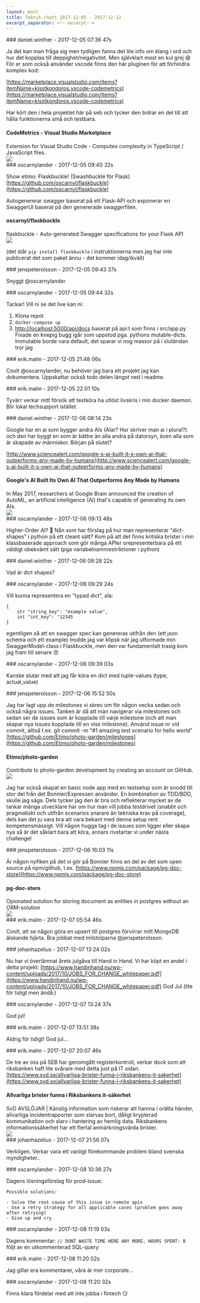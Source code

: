 ```yaml
---
layout: post
title: Teknik-chatt 2017-12-05 - 2017-12-12
excerpt_separator: <!--excerpt-->
---
```

<section class="message" markdown="1">
### daniel.winther - 2017-12-05 07:36 47s

Ja det kan man fråga sig men tydligen fanns det lite info om klang i ord och hur det kopplas till deppighet/negativitet. Men självklart mest en kul grej 😄
För er som också använder vscode finns den här pluginen för att förhindra komplex kod:

[https://marketplace.visualstudio.com/items?itemName=kisstkondoros.vscode-codemetrics](https://marketplace.visualstudio.com/items?itemName=kisstkondoros.vscode-codemetrics)

Har kört den i hela projektet här på seb och tycker den bidrar en del till att hålla funktionerna små och testbara. 

<div class="attachment"><h4>CodeMetrics - Visual Studio Marketplace</h4><div class="text">Extension for Visual Studio Code - Computes complexity in TypeScript / JavaScript files.</div>
<a href="https://marketplace.visualstudio.com/items?itemName=kisstkondoros.vscode-codemetrics"><div class="linkdiv"><img src="/assets/blogAssets/CodeMetrics - Visual Studio Marketplace" fallback="CodeMetrics - Visual Studio Marketplace"/></div></a></div>
    
</section>
<section class="message" markdown="1">
### oscarnylander - 2017-12-05 09:40 32s

Show etimo: Flaskbuckle! (Swashbuckle för Flask) [https://github.com/oscarnyl/flaskbuckle](https://github.com/oscarnyl/flaskbuckle)

Autogenererar swagger baserat på ett Flask-API och exponerar en SwaggerUI baserat på den genererade swaggerfilen.

<div class="attachment"><h4>oscarnyl/flaskbuckle</h4><div class="text">flaskbuckle - Auto-generated Swagger specifications for your Flask API</div>
<a href="https://github.com/oscarnyl/flaskbuckle"><div class="linkdiv"><img src="/assets/blogAssets/oscarnyl/flaskbuckle" fallback="oscarnyl/flaskbuckle"/></div></a></div>
    
(det står `pip install flaskbuckle` i instruktionerna men jag har inte publicerat det som paket ännu - det kommer idag/ikväll)
</section>
<section class="message" markdown="1">
### jenspeterolsson - 2017-12-05 09:43 37s

Snyggt @oscarnylander
</section>
<section class="message" markdown="1">
### oscarnylander - 2017-12-05 09:44 32s

Tackar! Vill ni se det live kan ni:
1. Klona repot
2. `docker-compose up`
3. [http://localhost:5000/api/docs](http://localhost:5000/api/docs)
baserat på api:t som finns i src/app.py
Fixade en knepig bugg igår som uppstod pga. pythons mutable-dicts. Immutable borde vara default, det sparar vi nog massor på i slutändan tror jag
</section>
<section class="message" markdown="1">
### erik.malm - 2017-12-05 21:48 06s

Coolt @oscarnylander, nu behöver jag bara ett projekt jag kan dokumentera. Uppskattar också todo delen längst ned i readme.
</section>
<section class="message" markdown="1">
### erik.malm - 2017-12-05 22:01 10s

Tyvärr verkar mitt försök att testköra ha utlöst livskris i min docker daemon. Blir lokal techsupport istället.
</section>
<section class="message" markdown="1">
### daniel.winther - 2017-12-06 08:14 23s

Google har en ai som bygger andra AIs (AIar? Hur skriver man ai i plural?) och den har byggt en som är bättre än alla andra på datorsyn, även alla som är skapade av människor. Början på slutet?

[http://www.sciencealert.com/google-s-ai-built-it-s-own-ai-that-outperforms-any-made-by-humans](http://www.sciencealert.com/google-s-ai-built-it-s-own-ai-that-outperforms-any-made-by-humans)

<div class="attachment"><h4>Google's AI Built Its Own AI That Outperforms Any Made by Humans</h4><div class="text">In May 2017, researchers at Google Brain announced the creation of AutoML, an artificial intelligence (AI) that's capable of generating its own AIs.</div>
<a href="http://www.sciencealert.com/google-s-ai-built-it-s-own-ai-that-outperforms-any-made-by-humans"><img src="http://www.sciencealert.com/images/articles/processed/GettyImages-474395892_1024.jpg" fallback="Google's AI Built Its Own AI That Outperforms Any Made by Humans"/></a></div>
    
</section>
<section class="message" markdown="1">
### oscarnylander - 2017-12-06 09:13 48s

Higher-Order AI? 🐴
Nån som har förslag på hur man representerar "dict-shapes" i python på ett cleant sätt? Kom på att det finns kritiska brister i min klassbaserade approach som gör många APIer orepresenterbara på ett väldigt obekvämt sätt (pga variabelnamnrestriktioner i python)
</section>
<section class="message" markdown="1">
### daniel.winther - 2017-12-06 09:28 22s

Vad är dict shapes?
</section>
<section class="message" markdown="1">
### oscarnylander - 2017-12-06 09:29 24s

Vill kunna representera en "typad dict", ala:
```
{
    str "string_key": "example value",
    int "int_key": "12345
}
```
egentligen så att en swagger spec kan genereras utifrån den (ett json schema och ett example)
trodde jag var klipsk när jag utformade min SwaggerModel-class i Flaskbuckle, men den var fundamentalt trasig kom jag fram till senare 😞
</section>
<section class="message" markdown="1">
### oscarnylander - 2017-12-06 09:39 03s

Kanske slutar med att jag får köra en dict med tuple-values (type, actual_value)
</section>
<section class="message" markdown="1">
### jenspeterolsson - 2017-12-06 15:52 50s

Jag har lagt upp de milestones vi skrev om för någon vecka sedan och också några issues. Tanken är då att man navigerar via milestones och sedan ser de issues som är kopplade till varje milestone (och att man skapar nya issues kopplade till en viss milestone). Använd issue nr vid commit, alltså t.ex. git commit -m "#1 amazing test scenario for hello world"
[https://github.com/Etimo/photo-garden/milestones](https://github.com/Etimo/photo-garden/milestones)

<div class="attachment"><h4>Etimo/photo-garden</h4><div class="text">Contribute to photo-garden development by creating an account on GitHub.</div>
<a href="https://github.com/Etimo/photo-garden/milestones"><div class="linkdiv"><img src="/assets/blogAssets/Etimo/photo-garden" fallback="Etimo/photo-garden"/></div></a></div>
    
Jag har också skapat en basic node app med en testsetup som är snodd till stor del från det Bonnier/Expressen använder. En kombination av TDD/BDD, skulle jag säga.  Dels tycker jag den är bra och reflekterar mycket av de tankar många utvecklare har om hur man vill jobba testdrivet (snabbt och pragmatiskt och utifrån scenarios snarare än tekniska krav på coverage), dels kan det ju vara bra att vara bekant med denna setup rent kompetensmässigt.
Vill någon hugga tag i de issues som ligger eller skapa nya så är det såklart bara att köra, annars rivstartar vi under nästa challenge!
</section>
<section class="message" markdown="1">
### jenspeterolsson - 2017-12-06 16:03 11s

Är någon nyfiken på det vi gör på Bonnier finns en del av det som open source på npm/github, t.ex. [https://www.npmjs.com/package/pg-doc-store](https://www.npmjs.com/package/pg-doc-store)

<div class="attachment"><h4>pg-doc-store</h4><div class="text">Opionated solution for storing document as entities in postgres without an ORM-solution</div>
<a href="https://www.npmjs.com/package/pg-doc-store"><div class="linkdiv"><img src="/assets/blogAssets/pg-doc-store" fallback="pg-doc-store"/></div></a></div>
    
</section>
<section class="message" markdown="1">
### erik.malm - 2017-12-07 05:54 46s

Coolt, att se någon göra en upsert till postgres förvirrar mitt MongoDB älskande hjärta. Bra jobbat med milstolparna @jenspeterolsson.
</section>
<section class="message" markdown="1">
### johanhazelius - 2017-12-07 13:24 02s

Nu har vi överlämnat årets julgåva till Hand in Hand. Vi har köpt en andel i detta projekt: [https://www.handinhand.nu/wp-content/uploads/2017/10/JOBS_FOR_CHANGE_whitepaper.pdf](https://www.handinhand.nu/wp-content/uploads/2017/10/JOBS_FOR_CHANGE_whitepaper.pdf)
God Jul (lite för tidigt men ändå:)

<!--excerpt-->
</section>
<section class="message" markdown="1">
### oscarnylander - 2017-12-07 13:24 37s

God jul!
</section>
<section class="message" markdown="1">
### erik.malm - 2017-12-07 13:51 38s

Aldrig för tidigt! God jul...
</section>
<section class="message" markdown="1">
### erik.malm - 2017-12-07 20:07 46s

De tre av oss på SEB har genomgått registerkontroll, verkar dock som att riksbanken haft lite svårare med detta just på IT sidan.
[https://www.svd.se/allvarliga-brister-funna-i-riksbankens-it-sakerhet](https://www.svd.se/allvarliga-brister-funna-i-riksbankens-it-sakerhet)

<div class="attachment"><h4>Allvarliga brister funna i Riksbankens it-säkerhet</h4><div class="text">SvD AVSLÖJAR | Känslig information som riskerar att hamna i orätta händer, allvarliga incidentrapporter som slarvas bort, dåligt krypterad kommunikation och slarv i hantering av hemlig data. Riksbankens informationssäkerhet har ett flertal anmärkningsvärda brister.</div>
<a href="https://www.svd.se/allvarliga-brister-funna-i-riksbankens-it-sakerhet"><div class="linkdiv"><img src="/assets/blogAssets/Allvarliga brister funna i Riksbankens it-säkerhet" fallback="Allvarliga brister funna i Riksbankens it-säkerhet"/></div></a></div>
    
</section>
<section class="message" markdown="1">
### johanhazelius - 2017-12-07 21:56 07s

Verkligen. Verkar vara ett vanligt förekommande problem bland svenska myndigheter..
</section>
<section class="message" markdown="1">
### oscarnylander - 2017-12-08 10:36 27s

Dagens lösningsförslag för prod-issue:
```
Possible solutions:

- Solve the root cause of this issue in remote apis
- Use a retry strategy for all applicable cases (problem goes away after retrying)
- Give up and cry
```
</section>
<section class="message" markdown="1">
### oscarnylander - 2017-12-08 11:19 03s

Dagens kommentar:
`// DONT WASTE TIME HERE ANY MORE, HOURS SPENT: 8`
följt av en utkommenterad SQL-query
</section>
<section class="message" markdown="1">
### erik.malm - 2017-12-08 11:20 02s

Jag gillar era kommentarer, våra är mer corporate...
</section>
<section class="message" markdown="1">
### oscarnylander - 2017-12-08 11:20 32s

Finns klara fördelar med att inte jobba i fintech 😏
</section>